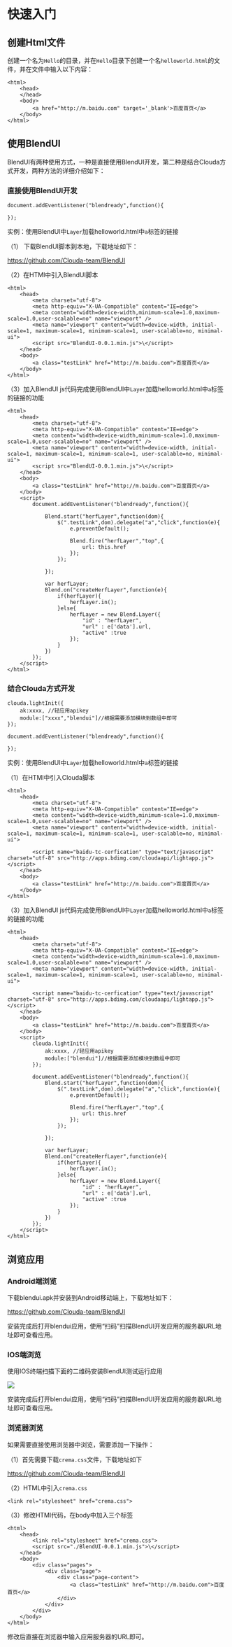 # 快速入门

## 创建Html文件

创建一个名为`Hello`的目录，并在`Hello`目录下创建一个名`helloworld.html`的文件，并在文件中输入以下内容：

	<html>
		<head>
		</head>
		<body>
			<a href="http://m.baidu.com" target='_blank'>百度首页</a>
		</body>
	</html>

	
## 使用BlendUI

BlendUI有两种使用方式，一种是直接使用BlendUI开发，第二种是结合Clouda方式开发，两种方法的详细介绍如下：


### 直接使用BlendUI开发

	document.addEventListener("blendready",function(){
	
	});


实例：使用BlendUI中`Layer`加载helloworld.html中`a`标签的链接

（1） 下载BlendUI脚本到本地，下载地址如下：

<https://github.com/Clouda-team/BlendUI>

（2）在HTMl中引入BlendUI脚本

	<html>
		<head>
			<meta charset="utf-8">
    		<meta http-equiv="X-UA-Compatible" content="IE=edge">
    		<meta content="width=device-width,minimum-scale=1.0,maximum-scale=1.0,user-scalable=no" name="viewport" />
    		<meta name="viewport" content="width=device-width, initial-scale=1, maximum-scale=1, minimum-scale=1, user-scalable=no, minimal-ui">
    		<script src="BlendUI-0.0.1.min.js">\</script>
		</head>
		<body>
			<a class="testLink" href="http://m.baidu.com">百度首页</a>
		</body>
	</html>
	
（3）加入BlendUI js代码完成使用BlendUI中`Layer`加载helloworld.html中`a`标签的链接的功能

	<html>
		<head>
			<meta charset="utf-8">
    		<meta http-equiv="X-UA-Compatible" content="IE=edge">
    		<meta content="width=device-width,minimum-scale=1.0,maximum-scale=1.0,user-scalable=no" name="viewport" />
    		<meta name="viewport" content="width=device-width, initial-scale=1, maximum-scale=1, minimum-scale=1, user-scalable=no, minimal-ui">
    		<script src="BlendUI-0.0.1.min.js">\</script>
		</head>
		<body>
			<a class="testLink" href="http://m.baidu.com">百度首页</a>
		</body>
		<script>
			document.addEventListener("blendready",function(){
			
				Blend.start("herfLayer",function(dom){
					$(".testLink",dom).delegate("a","click",function(e){
                		e.preventDefault();
                	
                		Blend.fire("herfLayer","top",{
                    		url: this.href
                		});
            		});
				
				});
			
				var herfLayer;
				Blend.on("createHerfLayer",function(e){
					if(herfLayer){
                    	herfLayer.in();
                	}else{
                		herfLayer = new Blend.Layer({
                			"id" : "herfLayer",
                			"url" : e['data'].url,
                			"active" :true
                		});
                	}
				})
			});
		</script>
	</html>

	 

### 结合Clouda方式开发

	clouda.lightInit({
		ak:xxxx, //轻应用apikey
		module:["xxxx","blendui"]//根据需要添加模块到数组中即可
	});
	
	document.addEventListener("blendready",function(){
	
	});
	

实例：使用BlendUI中`Layer`加载helloworld.html中`a`标签的链接


（1）在HTMl中引入Clouda脚本

	<html>
		<head>
			<meta charset="utf-8">
    		<meta http-equiv="X-UA-Compatible" content="IE=edge">
    		<meta content="width=device-width,minimum-scale=1.0,maximum-scale=1.0,user-scalable=no" name="viewport" />
    		<meta name="viewport" content="width=device-width, initial-scale=1, maximum-scale=1, minimum-scale=1, user-scalable=no, minimal-ui">
    		
    		<script name="baidu-tc-cerfication" type="text/javascript" charset="utf-8" src="http://apps.bdimg.com/cloudaapi/lightapp.js"></script>
		</head>
		<body>
			<a class="testLink" href="http://m.baidu.com">百度首页</a>
		</body>
	</html>
	
（3）加入BlendUI js代码完成使用BlendUI中`Layer`加载helloworld.html中`a`标签的链接的功能

	<html>
		<head>
			<meta charset="utf-8">
    		<meta http-equiv="X-UA-Compatible" content="IE=edge">
    		<meta content="width=device-width,minimum-scale=1.0,maximum-scale=1.0,user-scalable=no" name="viewport" />
    		<meta name="viewport" content="width=device-width, initial-scale=1, maximum-scale=1, minimum-scale=1, user-scalable=no, minimal-ui">
    		
    		<script name="baidu-tc-cerfication" type="text/javascript" charset="utf-8" src="http://apps.bdimg.com/cloudaapi/lightapp.js"></script>
		</head>
		<body>
			<a class="testLink" href="http://m.baidu.com">百度首页</a>
		</body>
		<script>
			clouda.lightInit({
				ak:xxxx, //轻应用apikey
				module:["blendui"]//根据需要添加模块到数组中即可
			});
			
			document.addEventListener("blendready",function(){	
				Blend.start("herfLayer",function(dom){
					$(".testLink",dom).delegate("a","click",function(e){
                		e.preventDefault();
                	
                		Blend.fire("herfLayer","top",{
                    		url: this.href
                		});
            		});
				
				});
			
				var herfLayer;
				Blend.on("createHerfLayer",function(e){
					if(herfLayer){
                    	herfLayer.in();
                	}else{
                		herfLayer = new Blend.Layer({
                			"id" : "herfLayer",
                			"url" : e['data'].url,
                			"active" :true
                		});
                	}
				})
			});
		</script>
	</html>


## 浏览应用

### Android端浏览

下载blendui.apk并安装到Android移动端上，下载地址如下：

<https://github.com/Clouda-team/BlendUI>

安装完成后打开blendui应用，使用“扫码”扫描BlendUI开发应用的服务器URL地址即可查看应用。

### IOS端浏览

使用IOS终端扫描下面的二维码安装BlendUI测试运行应用

![](/md/images/iosdownload.png)

安装完成后打开blendui应用，使用“扫码”扫描BlendUI开发应用的服务器URL地址即可查看应用。

### 浏览器浏览

如果需要直接使用浏览器中浏览，需要添加一下操作：

（1）首先需要下载`crema.css`文件，下载地址如下

<https://github.com/Clouda-team/BlendUI>

（2）HTML中引入`crema.css`

	<link rel="stylesheet" href="crema.css">
	
（3）修改HTMl代码，在body中加入三个标签

	<html>
		<head>
			<link rel="stylesheet" href="crema.css">
			<script src="./BlendUI-0.0.1.min.js">\</script>
		</head>
		<body>
			<div class="pages">
				<div class="page">
					<div class="page-content">
						<a class="testLink" href="http://m.baidu.com">百度首页</a>
					</div>
				</div>
			</div>
		</body>
	</html>

修改后直接在浏览器中输入应用服务器的URL即可。


